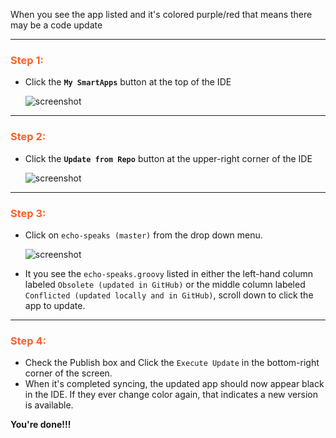 When you see the app listed and it's colored purple/red that means there may be a code update

---
### <h3 style="color: #FF6025;">Step 1:</h3>

* Click the **`My SmartApps`** button at the top of the IDE

  ![screenshot](https://tonesto7.github.io/echo-speaks-docs/static/img/ide_links_smartapps.png)

---
### <h3 style="color: #FF6025;">Step 2:</h3>

* Click the **`Update from Repo`** button at the upper-right corner of the IDE

  ![screenshot](https://tonesto7.github.io/echo-speaks-docs/static/img/upd_repo_btn.png)

---
### <h3 style="color: #FF6025;">Step 3:</h3>

* Click on `echo-speaks (master)` from the drop down menu.

  ![screenshot](https://tonesto7.github.io/echo-speaks-docs/static/img/upd_app_repo.png)

* It you see the `echo-speaks.groovy` listed in either the left-hand column labeled `Obsolete (updated in GitHub)` or the middle column labeled `Conflicted (updated locally and in GitHub)`, scroll down to click the app to update.

---
### <h3 style="color: #FF6025;">Step 4:</h3>

* Check the Publish box and Click the `Execute Update` in the bottom-right corner of the screen.
* When it's completed syncing, the updated app should now appear black in the IDE. If they ever change color again, that indicates a new version is available.

**You're done!!!**

